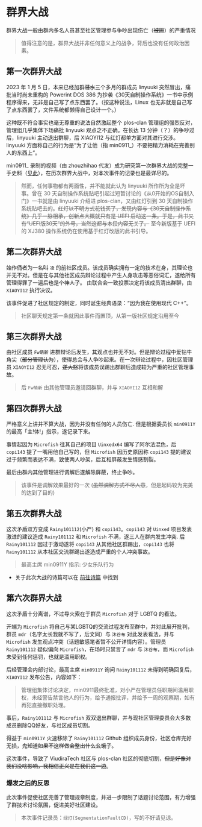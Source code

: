 # 群界大战

群界大战一般由群内多名人员甚至社区管理参与争吵出现伤亡（~~被踢~~）的严重情况

> 值得注意的是，群界大战并非任何意义上的战争，背后也没有任何政治因素。

## 第一次群界大战

2023 年 1 月 5 日，本来已经加群~~潜水~~三个多月的群成员 linyuuki 突然冒出，痛批当时尚未重构的 Powerint DOS 386 为抄袭《30天自制操作系统》一书中示例程序得来，无非是自己写了点东西罢了。（按这种说法，Linux 也无非就是自己写了点东西罢了，文件系统都懒得自己设计一个。）

这种既不符合事实也毫无尊重的说法自然激起整个 plos-clan 管理组的强烈反对，管理组几乎集体下场痛批 linyuuki 观点之不正确。在长达 13 分钟（？）的争吵过后，linyuuki 主动退出群聊，后 XIAOYI12 与红灯都单方面对其进行交涉。linyuuki 方面称自己的行为是“为了让他（指 min0911_）不要把精力消耗在完善别人的东西上”。

min0911_ 录制的视频（由 zhouzhihao 代发）成为研究第一次群界大战的完整一手史料（[见此](https://www.bilibili.com/video/BV1UG4y157mS/?spm_id_from=333.999.0.0)），在历次群界大战中，对本次事件的记录也是最详尽的。

> 然而，任何事物都有两面性，并不能就此认为 linyuuki 所作所为全是坏事。曾在 30 天自制操作系统贴吧引起过短暂讨论的《从0开始的OS自制入门》一书就是由 linyuuki 介绍进 plos-clan，又由红灯引到 30 天自制操作系统贴吧去的。~~红灯以不明方式花钱买了，发现内容与《30天自制操作系统》几乎一脉相承，创新点大概就只有是 UEFI 启动这一条。于是，此书又有“UEFI版30天”的外号，当然这都与本段内容无关了。~~ 至今新版基于 UEFI 的 XJ380 操作系统仍在使用基于红灯改版的此书引导。

## 第二次群界大战

始作俑者为一名叫 `凌` 的前社区成员。该成员确实拥有一定的技术在身，其理论也并无不对。但是在与其他社区成员辩论过程中产生人身攻击等恶俗词汇，遂给所有管理得罪了一遍后~~也是个神人了~~。 由联合会一致投票决定将该成员清出群聊，由 `XIAOYI12` 执行决议。

该事件促进了社区规定的制定，同时诞生经典语录：“因为我在使用现代 C++”。

> 社区聊天规定第一条就因此事件而置顶，从第一版社区规定沿用至今

## 第三次群界大战

由社区成员 `Fw萌新` 进群辩论后发生，其观点也并无不对。但是辩论过程中爱钻牛角尖（~~部分管理认为~~），使得总会与人争吵起来。在一次辩论过程中，因社区管理员 `XIAOYI12` 忍无可忍，~~遂大怒~~将该成员误踢出群聊后造成较为严重的社区管理事故。

> 后 `Fw萌新` 由其他管理员邀请回群聊，并与 `XIAOYI12` 互相和解

## 第四次群界大战

严格意义上讲并不算大战，因为并没有任何的人员伤亡. 但是根据委员长 `min0911Y` 的最高「主!体!」指示，遂记录下来。

事情起因为 `Microfish` 往其自己的项目 `Uinxedx64` 编写了阿尔法混色，后 `copi143` 提了一嘴用他自己写的，但 `Microfish` 因历史原因称 `copi143` 提的建议过于频繁而表达不满，致使两人吵架，后互相屏蔽发生情感割裂。

最后由群内其他管理进行调解后遂解除屏蔽，终止争吵。

> 该事件是调解效果最好的一次 (~~虽然调解方式不尽人意~~，但是起码较为完美的达到了目的)

## 第五次群界大战

这次矛盾双方变成 `Rainy101112`(小严) 和 `copi143`。`copi143` 对 `Uinxed` 项目发表激进的建议造成 `Rainy101112` 和 `Microfish` 不满，遂三人在群内发生冲突. 后 `Rainy101112` 因过于激动遂将 `copi143` 从其他社区群踢出，`copi143` 也将 `Rainy101112` 从本社区交流群踢出遂造成严重的个人冲突事故。

> 最高主席 min0911Y 指示: 少女乐队行为

* 关于此次大战的诗篇可以在 [前往诗篇](https://files.plos-clan.org/novel) 中找到

## 第六次群界大战

这次矛盾十分离谱，不过导火索在于群员 `Microfish` 对于 LGBTQ 的看法。

开端为 `Microfish` 将自己与某LGBTQ的交流过程发布至群中，并对此展开批判，群员 `mdr`（名字太长我就不写了，后文同）与 `沐谷布` 对此发表看法，并与 `Microfish` 发生观点冲突（话题敏感笔者暂不公开详情内容）。管理员 `Rainy101112` 疑似偏向 `Microfish`，在场时只禁言了 `mdr` 与 `沐谷布`，而 `Microfish` 未受到任何惩罚，也就是滥用职权。

后经管理会内部讨论，最高主席 `min0911Y` 询问 `Rainy101112` 未得到明确回复后，`XIAOYI12` 发布公告，内容如下：

> 管理组集体讨论决定，min0911最终批准，对小严在管理员任职期间滥用职权，未经警告禁言他人的行为，给予通报批评，并给予一周的观察期，如有再犯直接撤职处理。

事后，`Rainy101112` 与 `Microfish` 双双退出群聊，并与现社区管理委员会大多数成员删除QQ好友，与社区成员切割。

得益于 `min0911Y` 火速移除了 `Rainy101112` Github 组织成员身份，社区仓库完好无损，~~鬼知道如果不这样做会整出什么幺蛾子~~。

这次事件，导致了 ViudiraTech 社区与 plos-clan 社区的彻底切割，~~但是好像对我们没啥影响，我相信正义是在我们这一边~~。

### 爆发之后的反思

此次事件促使社区完善了管理规章制度，并进一步限制了话题讨论范围，有力增强了群技术讨论氛围，促进美好社区建设。

> 本次事件记录员：`绿灯(SegmentationFaultCD)`，写的不好请见谅。









